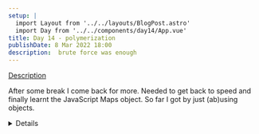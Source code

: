 ```yaml
---
setup: |
  import Layout from '../../layouts/BlogPost.astro'
  import Day from '../../components/day14/App.vue'
title: Day 14 - polymerization
publishDate: 8 Mar 2022 18:00
description:  brute force was enough
---
```


[Description]( https://adventofcode.com/2021/day/14 )

After some break I come back for more. Needed to get back to speed and finally  learnt the JavaScript Maps object. So far I got by just (ab)using objects.

<details>
_Part 1_ was  straight forward - I split the input into overlapping pairs and expanded them according to rules. Obviously the string got large and I noticed I had to expand the same pair multiple times.

For *Part 2* I noticed that I could replace the 3 character string of expanded pairs with just two pairs. e.g. `CH -> CBH` - could be written as `CH -> [CB, BH]` (note that, new pairs would never be created). So instead I could just keep tabs on the pairs that I observed and update that. I recalled that I might get even more speedup if I would create custom rules for repeated application - that would significantly speed things up - but as code ran fast enough I skipped it.
</details>

<Day client:visible />

